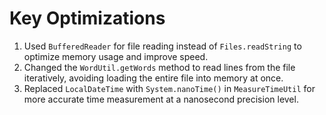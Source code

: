 # Key Optimizations

1. Used `BufferedReader` for file reading instead of `Files.readString` to optimize memory usage and improve speed.
2. Changed the `WordUtil.getWords` method to read lines from the file iteratively, avoiding loading the entire file into memory at once.
3. Replaced `LocalDateTime` with `System.nanoTime()` in `MeasureTimeUtil` for more accurate time measurement at a nanosecond precision level.
